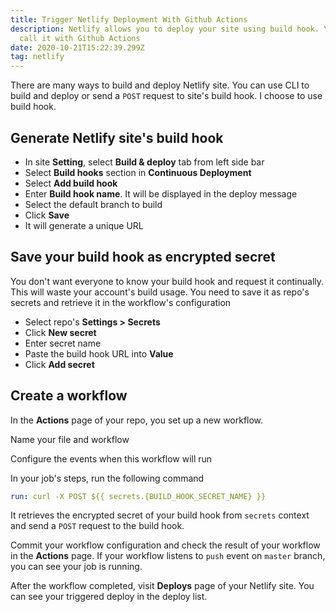 ```yaml
---
title: Trigger Netlify Deployment With Github Actions
description: Netlify allows you to deploy your site using build hook. You can
  call it with Github Actions
date: 2020-10-21T15:22:39.299Z
tag: netlify
---
```

There are many ways to build and deploy Netlify site. You can use CLI to build and deploy or send a `POST` request to site's build hook. I choose to use build hook.

## Generate Netlify site's build hook

* In site **Setting**, select **Build & deploy** tab from left side bar
* Select **Build hooks** section in **Continuous Deployment**
* Select **Add build hook**
* Enter **Build hook name**. It will be displayed in the deploy message
* Select the default branch to build
* Click **Save**
* It will generate a unique URL 

## Save your build hook as encrypted secret

You don't want everyone to know your build hook and request it continually. This will waste your account's build usage. You need to save it as repo's secrets and retrieve it in the workflow's configuration

* Select repo's **Settings > Secrets**
* Click **New secret**
* Enter secret name
* Paste the build hook URL into **Value**
* Click **Add secret**

## **Create a workflow**

In the **Actions** page of your repo, you set up a new workflow. 

Name your file and workflow 

Configure the events when this workflow will run

In your job's steps, run the following command

```yaml
run: curl -X POST ${{ secrets.{BUILD_HOOK_SECRET_NAME} }}
```

It retrieves the encrypted secret of your build hook from `secrets` context and send a `POST` request to the build hook. 

Commit your workflow configuration and check the result of your workflow in the **Actions** page. If your workflow listens to `push` event on `master` branch, you can see your job is running. 

After the workflow completed, visit **Deploys** page of your Netlify site. You can see your triggered deploy in the deploy list.